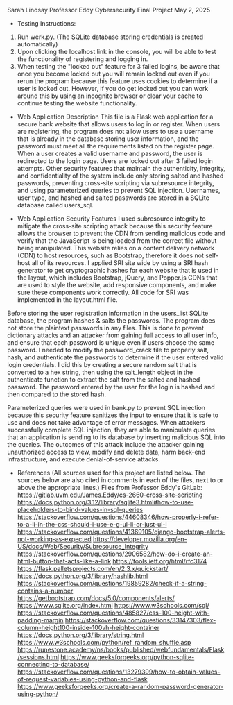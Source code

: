 Sarah Lindsay
Professor Eddy
Cybersecurity Final Project 
May 2, 2025

* Testing Instructions:
1. Run werk.py. (The SQLite database storing credentials is created automatically)
2. Upon clicking the localhost link in the console, you will be able to test the functionality of registering and logging in. 
3. When testing the "locked out" feature for 3 failed logins, be aware that once you become locked 
out you will remain locked out even if you rerun the program because this feature uses cookies to determine
if a user is locked out. However, if you do get locked out you can work around this 
by using an incognito browser or clear your cache to continue testing the website functionality.

* Web Application Description
This file is a Flask web application for a secure bank website that
allows users to log in or register. When users are registering, the program does not 
allow users to use a username that is already in the database storing user information, 
and the password must meet all the requirements listed on the register page. When a user
creates a valid username and password, the user is redirected to the login page. Users are 
locked out after 3 failed login attempts. Other security features that maintain the 
authenticity, integrity, and confidentiality of the system include only storing salted 
and hashed passwords, preventing cross-site scripting via subresource integrity, and 
using parameterized queries to prevent SQL injection. Usernames, user type, and hashed 
and salted passwords are stored in a SQLite database called users_sql.

* Web Application Security Features
I used subresource integrity to mitigate the cross-site scripting attack because this security 
feature allows the browser to prevent the CDN from sending malicious code and verify that the 
JavaScript is being loaded from the correct file without being manipulated. This website relies 
on a content delivery network (CDN) to host resources, such as Bootstrap, therefore it does not 
self-host all of its resources. I applied SRI site wide by using a SRI hash generator to get 
cryptographic hashes for each website that is used in the layout, which includes Bootstrap, 
jQuery, and Popper.js CDNs that are used to style the website, add responsive components, and 
make sure these components work correctly. All code for SRI was implemented in the layout.html file. 

Before storing the user registration information in the users_list SQLite database, the program 
hashes & salts the passwords. The program does not store the plaintext passwords in any files. This 
is done to prevent dictionary attacks and an attacker from gaining full access to all user info, 
and ensure that each password is unique even if users choose the same password. I needed to 
modify the password_crack file to properly salt, hash, and authenticate the passwords to determine 
if the user entered valid login credentials. I did this by creating a secure random salt that is 
converted to a hex string, then using the salt_length object in the authenticate function to extract 
the salt from the salted and hashed password. The password entered by the user for the login is hashed 
and then compared to the stored hash.

Parameterized queries were used in bank.py to prevent SQL injection because this security feature
sanitizes the input to ensure that it is safe to use and does not take advantage of error messages. 
When attackers successfully complete SQL injection, they are able to manipulate queries that an 
application is sending to its database by inserting malicious SQL into the queries. The outcomes of 
this attack include the attacker gaining unauthorized access to view, modify and delete data, harm 
back-end infrastructure, and execute denial-of-service attacks.

* References (All sources used for this project are listed below. The sources below are also cited in comments in each of the files, 
next to or above the appropriate lines.)
Files from Professor Eddy's GitLab: https://gitlab.uvm.edu/James.Eddy/cs-2660-cross-site-scripting
https://docs.python.org/3.12/library/sqlite3.html#how-to-use-placeholders-to-bind-values-in-sql-queries
https://stackoverflow.com/questions/44608346/how-properly-i-refer-to-a-li-in-the-css-should-i-use-e-g-ul-li-or-just-ul-l 
https://stackoverflow.com/questions/41369105/django-bootstrap-alerts-not-working-as-expected 
https://developer.mozilla.org/en-US/docs/Web/Security/Subresource_Integrity
https://stackoverflow.com/questions/2906582/how-do-i-create-an-html-button-that-acts-like-a-link
https://tools.ietf.org/html/rfc3174
https://flask.palletsprojects.com/en/2.3.x/quickstart/
https://docs.python.org/3/library/hashlib.html
https://stackoverflow.com/questions/19859282/check-if-a-string-contains-a-number
https://getbootstrap.com/docs/5.0/components/alerts/
https://www.sqlite.org/index.html
https://www.w3schools.com/sql/
https://stackoverflow.com/questions/485827/css-100-height-with-padding-margin
https://stackoverflow.com/questions/33147303/flex-column-height100-inside-100vh-height-container
https://docs.python.org/3/library/string.html
https://www.w3schools.com/python/ref_random_shuffle.asp
https://runestone.academy/ns/books/published/webfundamentals/Flask/sessions.html
https://www.geeksforgeeks.org/python-sqlite-connecting-to-database/
https://stackoverflow.com/questions/13279399/how-to-obtain-values-of-request-variables-using-python-and-flask
https://www.geeksforgeeks.org/create-a-random-password-generator-using-python/